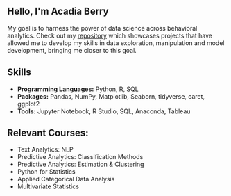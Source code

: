 

## Hello, I'm Acadia Berry

My goal is to harness the power of data science across behavioral analytics. Check out my [repository](https://github.com/cadyberry?tab=repositories) which showcases projects that have allowed me to develop my skills in data exploration, manipulation and model development, bringing me closer to this goal. 


## Skills

- **Programming Languages:** Python, R, SQL
- **Packages:** Pandas, NumPy, Matplotlib, Seaborn, tidyverse, caret, ggplot2
- **Tools:** Jupyter Notebook, R Studio, SQL, Anaconda, Tableau

## Relevant Courses:
  - Text Analytics: NLP
  - Predictive Analytics: Classification Methods
  - Predictive Analytics: Estimation & Clustering 
  - Python for Statistics
  - Applied Categorical Data Analysis
  - Multivariate Statistics
    
